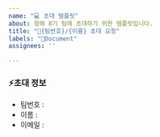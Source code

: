 ```yaml
---
name: "💻 초대 템플릿"
about: 항해 8기 팀에 초대하기 위한 템플릿입니다.
title: "🏃{팀번호}/{이름} 초대 요청"
labels: "📝Document"
assignees: ''

---
```


### ⚡️초대 정보

+ 팀번호 :
+ 이름 :
+ 이메일 :

